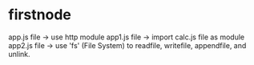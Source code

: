 # firstnode

app.js file -> use http module
app1.js file -> import calc.js file as module
app2.js file -> use 'fs' (File System) to readfile, writefile, appendfile, and unlink.
